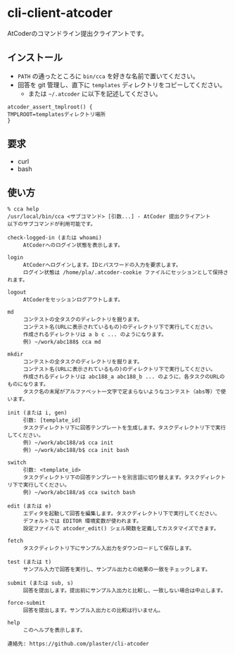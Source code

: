 # cli-client-atcoder
AtCoderのコマンドライン提出クライアントです。

## インストール

* `PATH` の通ったところに `bin/cca` を好きな名前で置いてください。
* 回答を git 管理し、直下に `templates` ディレクトリをコピーしてください。
  * または `~/.atcoder` に以下を記述してください。
```
atcoder_assert_tmplroot() {
TMPLROOT=templatesディレクトリ場所
}
```

## 要求

- curl
- bash

## 使い方

```
% cca help
/usr/local/bin/cca <サブコマンド> [引数...] - AtCoder 提出クライアント
以下のサブコマンドが利用可能です。

check-logged-in (または whoami)
	 AtCoderへのログイン状態を表示します。

login
	 AtCoderへログインします。IDとパスワードの入力を要求します。
	 ログイン状態は /home/pla/.atcoder-cookie ファイルにセッションとして保持されます。

logout
	 AtCoderをセッションログアウトします。

md
	 コンテストの全タスクのディレクトリを掘ります。
	 コンテスト名(URLに表示されているもの)のディレクトリ下で実行してください。
	 作成されるディレクトリは a b c ... のようになります。
	 例) ~/work/abc188$ cca md

mkdir
	 コンテストの全タスクのディレクトリを掘ります。
	 コンテスト名(URLに表示されているもの)のディレクトリ下で実行してください。
	 作成されるディレクトリは abc188_a abc188_b ... のように、各タスクのURLのものになります。
	 タスク名の末尾がアルファベット一文字で定まらないようなコンテスト（abs等）で使います。

init (または i, gen)
	 引数: [template_id]
	 タスクディレクトリ下に回答テンプレートを生成します。タスクディレクトリ下で実行してください。
	 例) ~/work/abc188/a$ cca init
	 例) ~/work/abc188/b$ cca init bash

switch
	 引数: <template_id>
	 タスクディレクトリ下の回答テンプレートを別言語に切り替えます。タスクディレクトリ下で実行してください。
	 例) ~/work/abc188/a$ cca switch bash

edit (または e)
	 エディタを起動して回答を編集します。タスクディレクトリ下で実行してください。
	 デフォルトでは EDITOR 環境変数が使われます。
	 設定ファイルで atcoder_edit() シェル関数を定義してカスタマイズできます。

fetch
	 タスクディレクトリ下にサンプル入出力をダウンロードして保存します。

test (または t)
	 サンプル入力で回答を実行し、サンプル出力との結果の一致をチェックします。

submit (または sub, s)
	 回答を提出します。提出前にサンプル入出力と比較し、一致しない場合は中止します。

force-submit
	 回答を提出します。サンプル入出力との比較は行いません。

help
	 このヘルプを表示します。

連絡先: https://github.com/plaster/cli-atcoder
```
